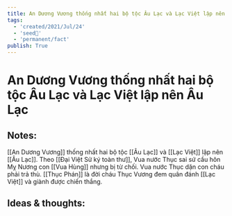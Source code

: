 ```yaml
---
title: An Dương Vương thống nhất hai bộ tộc Âu Lạc và Lạc Việt lập nên Âu Lạc
tags:
  - 'created/2021/Jul/24'
  - 'seed🥜'
  - 'permanent/fact'
publish: True
---
```

# An Dương Vương thống nhất hai bộ tộc Âu Lạc và Lạc Việt lập nên Âu Lạc

## Notes:
[[An Dương Vương]] thống nhất hai bộ tộc [[Âu Lạc]] và [[Lạc Việt]] lập nên [[Âu Lạc]].
 Theo [[Đại Việt Sử ký toàn thư]], Vua nước Thục sai sứ cầu hôn Mỵ Nương con [[Vua Hùng]] nhưng bị từ chối. Vua nước Thục dặn con cháu phải trả thù. [[Thục Phán]] là đời cháu Thục Vương đem quân đánh [[Lạc Việt]] và giành được chiến thắng.

## Ideas & thoughts:

